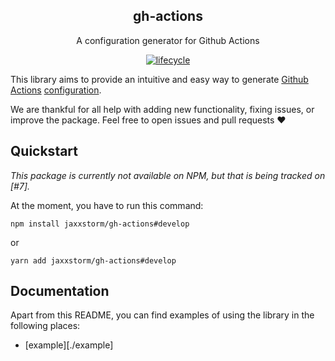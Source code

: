 <div align="center">
  <h2>gh-actions</h2>
  
  A configuration generator for Github Actions

[![lifecycle](https://img.shields.io/badge/lifecycle-experimental-orange.svg)](https://www.tidyverse.org/lifecycle/#experimental)

</div>

This library aims to provide an intuitive and easy way to generate [Github
Actions] [configuration].

We are thankful for all help with adding new functionality, fixing issues, or
improve the package. Feel free to open issues and pull requests ❤️

[github actions]: https://github.com/features/actions
[configuration]:
  https://docs.github.com/en/actions/reference/workflow-syntax-for-github-actions

## Quickstart

_This package is currently not available on NPM, but that is being tracked on [#7]._

At the moment, you have to run this command:

```
npm install jaxxstorm/gh-actions#develop
```

or

```
yarn add jaxxstorm/gh-actions#develop
```

## Documentation

Apart from this README, you can find examples of using the library in the
following places:

- [example][./example]